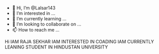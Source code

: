 - 👋 Hi, I’m @Lalsar143
- 👀 I’m interested in ...
- 🌱 I’m currently learning ...
- 💞️ I’m looking to collaborate on ...
- 📫 How to reach me ...

<!---
Lalsar143/Lalsar143 is a ✨ special ✨ repository because its `README.md` (this file) appears on your GitHub profile.
You can click the Preview link to take a look at your changes.
--->
Hi 
IAM RAJA SEKHAR 
IAM INTERESTED IN COADING
IAM CURRENTLY LEANING STUDENT IN HINDUSTAN UNIVERSITY 
